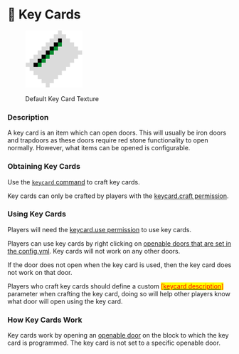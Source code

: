 # 🔑 Key Cards

<figure><img src="../.gitbook/assets/keycard.png" alt="A 16x16 pixel white card with a short green and black stripe centred at the top of the card."><figcaption><p>Default Key Card Texture</p></figcaption></figure>

### Description

A key card is an item which can open doors. This will usually be iron doors and trapdoors as these doors require red stone functionality to open normally. However, what items can be opened is configurable.

### Obtaining Key Cards

Use the [`keycard` command](../commands/keycard.md) to craft key cards.

Key cards can only be crafted by players with the [keycard.craft permission](../permissions/permissions/undeadpandemic.keycard/undeadpandemic.keycard.craft.md).

### Using Key Cards

Players will need the [keycard.use permission](../permissions/permissions/undeadpandemic.keycard/undeadpandemic.keycard.use.md) to use key cards.

Players can use key cards by right clicking on [openable doors that are set in the config.yml](../configuration/config.yml/key-card-settings.md). Key cards will not work on any other doors.

If the door does not open when the key card is used, then the key card does not work on that door.

Players who craft key cards should define a custom [<mark style="color:red;">\[keycard description\]</mark>](../commands/keycard.md#command-structure) parameter when crafting the key card, doing so will help other players know what door will open using the key card.

### How Key Cards Work

Key cards work by opening an [openable door](../configuration/config.yml/key-card-settings.md) on the block to which the key card is programmed. The key card is not set to a specific openable door.
